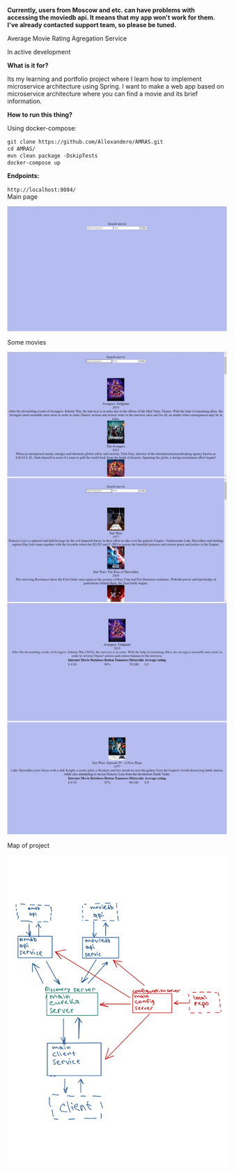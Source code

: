 **Currently, users from Moscow and etc. can have problems with accessing the moviedb api.
  It means that my app won't work for them. I've already contacted support team, so please be tuned.**


Average Movie Rating Agregation Service

In active development

**What is it for?**<br />
  
  Its my learning and portfolio project where I learn how to implement microservice architecture using Spring. 
  I want to make a web app based on microservice architecture where you can find a movie and its brief information.

**How to run this thing?**<br />

  Using docker-compose:<br />
  ```
  git clone https://github.com/Allexandere/AMRAS.git
  cd AMRAS/
  mvn clean package -DskipTests
  docker-compose up
  ```
 **Endpoints:**<br />
 
  `http://localhost:8084/`<br />
  Main page <br />
  
  ![alt text](https://github.com/Allexandere/AMRAS/blob/main/main-page.jpg?raw=true)
  
  Some movies
  
  ![alt text](https://github.com/Allexandere/AMRAS/blob/main/movie1.jpg?raw=true)
  ![alt text](https://github.com/Allexandere/AMRAS/blob/main/movie2.jpg?raw=true)
  ![alt text](https://github.com/Allexandere/AMRAS/blob/main/movie3.jpg?raw=true)
  ![alt text](https://github.com/Allexandere/AMRAS/blob/main/movie4.jpg?raw=true)
  
  Map of project
  
  ![alt text](https://github.com/Allexandere/AMRAS/blob/main/map.jpg?raw=true)
  
  
